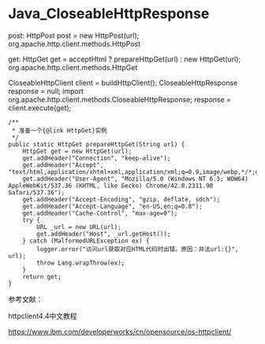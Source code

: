 # Java_CloseableHttpResponse

post:
HttpPost post = new HttpPost(url);
org.apache.http.client.methods.HttpPost

get:
HttpGet get = acceptHtml ? prepareHttpGet(url) : new HttpGet(url);
org.apache.http.client.methods.HttpGet

CloseableHttpClient client = buildHttpClient();
CloseableHttpResponse response = null;
import org.apache.http.client.methods.CloseableHttpResponse;
response = client.execute(get);

	/**
	 * 准备一个{@link HttpGet}实例
	 */
	public static HttpGet prepareHttpGet(String url) {
		HttpGet get = new HttpGet(url);
		get.addHeader("Connection", "keep-alive");
		get.addHeader("Accept", "text/html,application/xhtml+xml,application/xml;q=0.9,image/webp,*/*;q=0.8");
		get.addHeader("User-Agent", "Mozilla/5.0 (Windows NT 6.3; WOW64) AppleWebKit/537.36 (KHTML, like Gecko) Chrome/42.0.2311.90 Safari/537.36");
		get.addHeader("Accept-Encoding", "gzip, deflate, sdch");
		get.addHeader("Accept-Language", "en-US,en;q=0.8");
		get.addHeader("Cache-Control", "max-age=0");
		try {
			URL _url = new URL(url);
			get.addHeader("Host", _url.getHost());
		} catch (MalformedURLException ex) {
			logger.error("访问url获取对应HTML代码时出错。原因：非法url:{}", url);
			throw Lang.wrapThrow(ex);
		}
		return get;
	}

参考文献：

httpclient4.4中文教程

https://www.ibm.com/developerworks/cn/opensource/os-httpclient/


